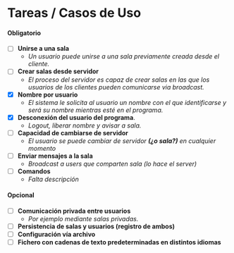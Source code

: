 # Tareas / Casos de Uso

#### Obligatorio
- [ ] **Unirse a una sala**
    - *Un usuario puede unirse a una sala previamente creada desde el cliente.*
- [ ] **Crear salas desde servidor**
    - *El proceso del servidor es capaz de crear salas en las que los usuarios de los clientes pueden comunicarse via broadcast.*
- [x] **Nombre por usuario**
    - *El sistema le solicita al usuario un nombre con el que identificarse y será su nombre mientras esté en el programa.*
- [x] **Desconexión del usuario del programa**.
    - *Logout, liberar nombre y avisar a sala.*
- [ ] **Capacidad de cambiarse de servidor**
    - *El usuario se puede cambiar de servidor **(¿o sala?)** en cualquier momento*
- [ ] **Enviar mensajes a la sala**  
    - *Broadcast a users que comparten sala (lo hace el server)*
- [ ] **Comandos**
    - *Falta descripción*  

#### Opcional
- [ ] **Comunicación privada entre usuarios**
    - *Por ejemplo mediante salas privadas.*
- [ ] **Persistencia de salas y usuarios (registro de ambos)**
- [ ] **Configuración vía archivo**
- [ ] **Fichero con cadenas de texto predeterminadas en distintos idiomas**
